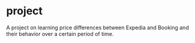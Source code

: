 # project
A project on learning price differences between Expedia and Booking and their behavior over a certain period of time.
